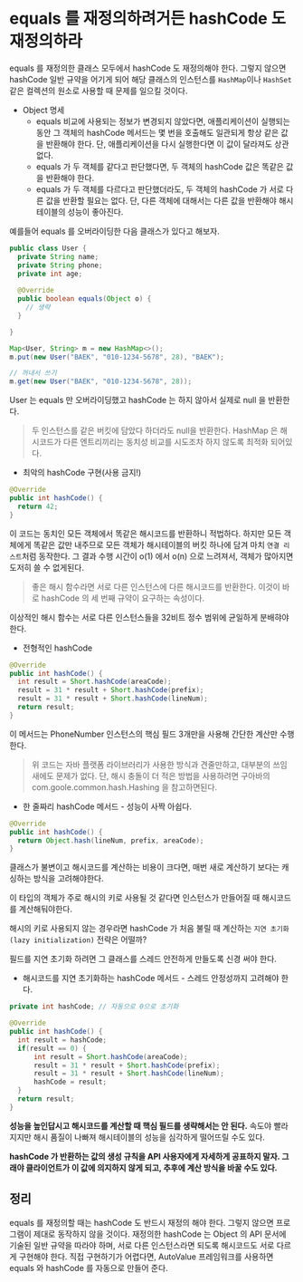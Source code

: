 # equals 를 재정의하려거든 hashCode 도 재정의하라

equals 를 재정의한 클래스 모두에서 hashCode 도 재정의해야 한다. 그렇지 않으면 hashCode 일반 규약을 어기게 되어 해당 클래스의 인스턴스를 `HashMap`이나 `HashSet` 같은 컬렉션의 원소로
사용할 때 문제를 일으킬 것이다.

- Object 명세
  - equals 비교에 사용되는 정보가 변경되지 않았다면, 애플리케이션이 실행되는 동안 그 객체의 hashCode 메서드는 몇 번을 호출해도 일관되게 항상 같은 값을 반환해야 한다.
  단, 애플리케이션을 다시 실행한다면 이 값이 달라져도 상관 없다.
  - equals 가 두 객체를 같다고 판단했다면, 두 객체의 hashCode 값은 똑같은 값을 반환해야 한다.
  - equals 가 두 객체를 다르다고 판단했더라도, 두 객체의 hashCode 가 서로 다른 값을 반환할 필요는 없다. 단, 다른 객체에 대해서는 다른 값을 반환해야 해시테이블의 성능이 좋아진다.
  
예를들어 equals 를 오버라이딩한 다음 클래스가 있다고 해보자.

```java
public class User {
  private String name;
  private String phone;
  private int age;
  
  @Override
  public boolean equals(Object o) {
    // 생략
  }

}
```

```java
Map<User, String> m = new HashMap<>();
m.put(new User("BAEK", "010-1234-5678", 28), "BAEK");

// 꺼내서 쓰기
m.get(new User("BAEK", "010-1234-5678", 28));
```

User 는 equals 만 오버라이딩했고 hashCode 는 하지 않아서 실제로 null 을 반환한다.
  
> 두 인스턴스를 같은 버킷에 담았다 하더라도 null을 반환한다. HashMap 은 해시코드가 다른 엔트리끼리는 동치성 비교를 시도조차 하지 않도록 최적화 되어있다.


- 최악의 hashCode 구현(사용 금지!)

```java
@Override
public int hashCode() {
  return 42;
}
```

이 코드는 동치인 모든 객체에서 똑같은 해시코드를 반환하니 적법하다. 하지만 모든 객체에게 똑같은 값만 내주므로 모든 객체가 해시테이블의 버킷 하나에 담겨 마치 `연결 리스트`처럼 동작한다.
그 결과 수행 시간이 o(1) 에서 o(n) 으로 느려져서, 객체가 많아지면 도저히 쓸 수 없게된다.

> 좋은 해시 함수라면 서로 다른 인스턴스에 다른 해시코드를 반환한다. 이것이 바로 hashCode 의 세 번째 규약이 요구하는 속성이다.

이상적인 해시 함수는 서로 다른 인스턴스들을 32비트 정수 범위에 균일하게 분배햐야한다.

- 전형적인 hashCode

```java
@Override
public int hashCode() {
  int result = Short.hashCode(areaCode);
  result = 31 * result + Short.hashCode(prefix);
  result = 31 * result + Short.hashCode(lineNum);
  return result;
}
```

이 메서드는 PhoneNumber 인스턴스의 핵심 필드 3개만을 사용해 간단한 계산만 수행한다.

> 위 코드는 자바 플랫폼 라이브러리가 사용한 방식과 견줄만하고, 대부분의 쓰임새에도 문제가 없다. 단, 해시 충돌이 더 적은 방법을 사용하려면 구아바의 com.goole.common.hash.Hashing 을 참고하면된다.

- 한 줄짜리 hashCode 메서드 - 성능이 사짝 아쉽다.

```java
@Override
public int hashCode() {
  return Object.hash(lineNum, prefix, areaCode);
}
```

클래스가 불변이고 해시코드를 계산하는 비용이 크다면, 매번 새로 계산하기 보다는 캐싱하는 방식을 고려해야한다.

이 타입의 객체가 주로 해시의 키로 사용될 것 같다면 인스턴스가 만들어질 때 해시코드를 계산해둬야한다.

해시의 키로 사용되지 않는 경우라면 hashCode 가 처음 불릴 때 계산하는 `지연 초기화(lazy initialization)` 전략은 어떨까?

필드를 지연 초기화 하려면 그 클래스를 스레드 안전하게 만들도록 신경 써야 한다.

- 해시코드를 지연 초기화하는 hashCode 메서드 - 스레드 안정성까지 고려해야 한다.

```java
private int hashCode; // 자동으로 0으로 초기화

@Override 
public int hashCode() {
  int result = hashCode;
  if(result == 0) {
      int result = Short.hashCode(areaCode);
      result = 31 * result + Short.hashCode(prefix);
      result = 31 * result + Short.hashCode(lineNum);
      hashCode = result;
  }
  return result;
}
```

__성능을 높인답시고 해시코드를 계산할 때 핵심 필드를 생략해서는 안 된다.__ 속도야 빨라지지만 해시 품질이 나빠져 해시테이블의 성능을 심각하게 떨어뜨릴 수도 있다.

__hashCode 가 반환하는 값의 생성 규칙을 API 사용자에게 자세하게 공표하지 말자. 그래야 클라이언트가 이 값에 의지하지 않게 되고, 추후에 계산 방식을 바꿀 수도 있다.__

## 정리

equals 를 재정의할 때는 hashCode 도 반드시 재정의 해야 한다. 그렇지 않으면 프로그램이 제대로 동작하지 않을 것이다.
재정의한 hashCode 는 Object 의 API 문서에 기술된 일반 규약을 따라야 하며, 서로 다른 인스턴스라면 되도록 해시코드도 서로 다르게 구현해야 한다.
직접 구현하기가 어렵다면, AutoValue 프레임워크를 사용하면 equals 와 hashCode 를 자동으로 만들어 준다.

